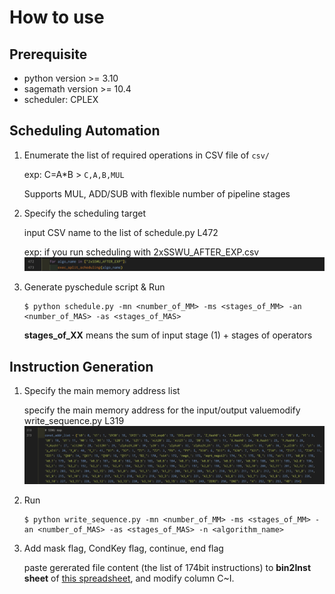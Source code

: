 # How to use

## Prerequisite
- python version >= 3.10
- sagemath version >= 10.4
- scheduler: CPLEX

## Scheduling Automation
1. Enumerate the list of required operations in CSV file of `csv/` 

    exp: C=A*B > `C,A,B,MUL` 

    Supports MUL, ADD/SUB with flexible number of pipeline stages

2. Specify the scheduling target 
    
    input CSV name to the list of schedule.py L472

    exp: if you run scheduling with 2xSSWU_AFTER_EXP.csv
    ![schedule.py L472-473](pics/image.png)

3. Generate pyschedule script & Run 

    ```shell
    $ python schedule.py -mn <number_of_MM> -ms <stages_of_MM> -an <number_of_MAS> -as <stages_of_MAS>
    ```
    **stages_of_XX** means the sum of input stage (1) + stages of operators

## Instruction Generation
1. Specify the main memory address list 

    specify the main memory address for the input/output valuemodify write_sequence.py L319
    ![alt text](pics/image-1.png)

2. Run
    ```shell
    $ python write_sequence.py -mn <number_of_MM> -ms <stages_of_MM> -an <number_of_MAS> -as <stages_of_MAS> -n <algorithm_name>
    ```

3. Add mask flag, CondKey flag, continue, end flag

    paste gererated file content (the list of 174bit instructions) to **bin2Inst sheet** of [this spreadsheet](https://docs.google.com/spreadsheets/d/1Hq9TszX-h9vUatOc7cbgzMGooDy6T9njvIKRiiZDkrQ/edit?usp=sharing), and modify column C~I.